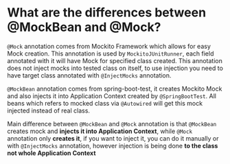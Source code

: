 # What are the differences between @MockBean and @Mock?
```@Mock``` annotation comes from Mockito Framework which allows for easy Mock creation. This annotation is used by 
```MockitoJUnitRunner```, each field annotated with it will have Mock for specified class created. This annotation does
not inject mocks into tested class on itself, to use injection you need to have target class annotated with ```@InjectMocks```
annotation.

```@MockBean``` annotation comes from spring-boot-test, it creates Mockito Mock and also injects it into Application 
Context created by ```@SpringBootTest```. All beans which refers to mocked class via ```@Autowired``` will get this mock
injected instead of real class.

Main difference between ```@MockBean``` and ```@Mock``` annotation is that ```@MockBean``` creates mock and **injects it into
Application Context**, while ```@Mock``` annotation only **creates it**, if you want to inject it, you can do it manually
or with ```@InjectMocks``` annotation, however injection is being done **to the class not whole Application Context**